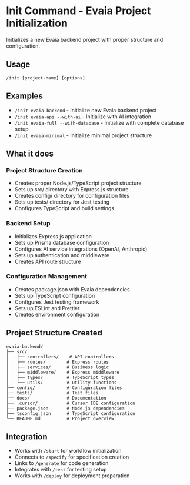 # Init Command - Evaia Project Initialization

Initializes a new Evaia backend project with proper structure and configuration.

## Usage
`/init [project-name] [options]`

## Examples
- `/init evaia-backend` - Initialize new Evaia backend project
- `/init evaia-api --with-ai` - Initialize with AI integration
- `/init evaia-full --with-database` - Initialize with complete database setup
- `/init evaia-minimal` - Initialize minimal project structure

## What it does
### Project Structure Creation
- Creates proper Node.js/TypeScript project structure
- Sets up src/ directory with Express.js structure
- Creates config/ directory for configuration files
- Sets up tests/ directory for Jest testing
- Configures TypeScript and build settings

### Backend Setup
- Initializes Express.js application
- Sets up Prisma database configuration
- Configures AI service integrations (OpenAI, Anthropic)
- Sets up authentication and middleware
- Creates API route structure

### Configuration Management
- Creates package.json with Evaia dependencies
- Sets up TypeScript configuration
- Configures Jest testing framework
- Sets up ESLint and Prettier
- Creates environment configuration

## Project Structure Created
```
evaia-backend/
├── src/
│   ├── controllers/    # API controllers
│   ├── routes/        # Express routes
│   ├── services/      # Business logic
│   ├── middleware/    # Express middleware
│   ├── types/         # TypeScript types
│   └── utils/         # Utility functions
├── config/            # Configuration files
├── tests/             # Test files
├── docs/              # Documentation
├── .cursor/           # Cursor IDE configuration
├── package.json       # Node.js dependencies
├── tsconfig.json      # TypeScript configuration
└── README.md          # Project overview
```

## Integration
- Works with `/start` for workflow initialization
- Connects to `/specify` for specification creation
- Links to `/generate` for code generation
- Integrates with `/test` for testing setup
- Works with `/deploy` for deployment preparation
